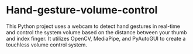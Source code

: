 # Hand-gesture-volume-control
This Python project uses a webcam to detect hand gestures in real-time and control the system volume based on the distance between your thumb and index finger. It utilizes OpenCV, MediaPipe, and PyAutoGUI to create a touchless volume control system.
